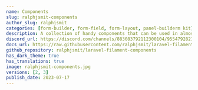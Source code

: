```yaml
---
name: Components
slug: ralphjsmit-components
author_slug: ralphjsmit
categories: [form-builder, form-field, form-layout, panel-builderm kit]
description: A collection of handy components that can be used in almost any project, like sidebars, timestamps & more.
discord_url: https://discord.com/channels/883083792112300104/955479282170335232
docs_url: https://raw.githubusercontent.com/ralphjsmit/laravel-filament-components/main/README.md
github_repository: ralphjsmit/laravel-filament-components
has_dark_theme: true
has_translations: true
image: ralphjsmit-components.jpg
versions: [2, 3]
publish_date: 2023-07-17
---
```

